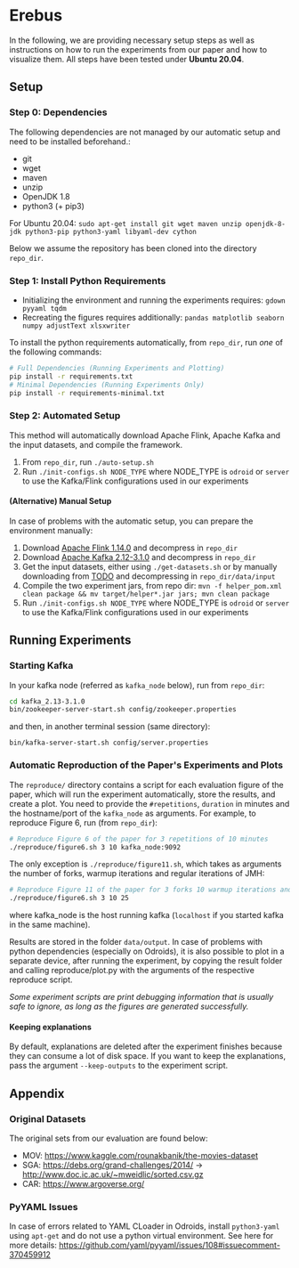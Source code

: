 # Erebus

In the following, we are providing necessary setup steps as well as instructions on how to run the
experiments from our paper and how to visualize them. All steps have been tested under **Ubuntu
20.04**.

## Setup

### Step 0: Dependencies

The following dependencies are not managed by our automatic setup and need to be installed
beforehand.:

- git
- wget
- maven
- unzip
- OpenJDK 1.8
- python3 (+ pip3)

For Ubuntu 20.04: `sudo apt-get install git wget maven unzip openjdk-8-jdk python3-pip python3-yaml libyaml-dev cython`

Below we assume the repository has been cloned into the directory `repo_dir`. 

### Step 1: Install Python Requirements

- Initializing the environment and running the experiments requires: `gdown pyyaml tqdm`
- Recreating the figures requires additionally: `pandas matplotlib seaborn numpy adjustText xlsxwriter` 

To install the python requirements automatically, from `repo_dir`, run *one* of the following commands:

```bash
# Full Dependencies (Running Experiments and Plotting)
pip install -r requirements.txt
# Minimal Dependencies (Running Experiments Only)
pip install -r requirements-minimal.txt

```

### Step 2: Automated Setup

This method will automatically download Apache Flink, Apache Kafka and the input datasets,
and compile the framework.

1. From `repo_dir`, run `./auto-setup.sh`
2. Run `./init-configs.sh NODE_TYPE` where NODE_TYPE is `odroid` or `server` to use the Kafka/Flink configurations used in our experiments


#### (Alternative) Manual Setup

In case of problems with the automatic setup, you can prepare the environment manually:

1. Download [Apache Flink 1.14.0](https://archive.apache.org/dist/flink/flink-1.14.0/flink-1.14.0-bin-scala_2.11.tgz) and decompress in `repo_dir`
2. Download [Apache Kafka 2.12-3.1.0](https://archive.apache.org/dist/kafka/3.1.0/kafka_2.12-3.1.0.tgz) and decompress in `repo_dir`
3. Get the input datasets, either using `./get-datasets.sh` or by manually downloading from [TODO]() and decompressing in `repo_dir/data/input`
4. Compile the two experiment jars, from repo dir: `mvn -f helper_pom.xml clean package && mv target/helper*.jar jars; mvn clean package`
2. Run `./init-configs.sh NODE_TYPE` where NODE_TYPE is `odroid` or `server` to use the Kafka/Flink configurations used in our experiments


## Running Experiments

### Starting Kafka


In your kafka node (referred as `kafka_node` below), run from `repo_dir`:
```bash
cd kafka_2.13-3.1.0
bin/zookeeper-server-start.sh config/zookeeper.properties
```
and then, in another terminal session (same directory):
```
bin/kafka-server-start.sh config/server.properties
```

### Automatic Reproduction of the Paper's Experiments and Plots

The `reproduce/` directory contains a script for each evaluation figure of the paper, which will run the experiment automatically, store the results, and create a plot. You need to provide the `#repetitions`, `duration` in minutes and the hostname/port of the `kafka_node` as arguments.
For example, to reproduce Figure 6, run (from `repo_dir`):

```bash
# Reproduce Figure 6 of the paper for 3 repetitions of 10 minutes
./reproduce/figure6.sh 3 10 kafka_node:9092
```

The only exception is `./reproduce/figure11.sh`, which takes as arguments the number of forks, 
warmup iterations and regular iterations of JMH:
```bash
# Reproduce Figure 11 of the paper for 3 forks 10 warmup iterations and 25 regular iterations
./reproduce/figure6.sh 3 10 25
```

where kafka_node is the host running kafka (`localhost` if you started kafka in the same machine).

Results are stored in the folder `data/output`.
In case of problems with python dependencies (especially on Odroids), it is also possible to plot in a separate device, after running the experiment, by copying the result folder and calling reproduce/plot.py with the arguments of the respective reproduce script.

*Some experiment scripts are print debugging information that
is usually safe to ignore, as long as the figures are generated successfully.*


#### Keeping explanations

By default, explanations are deleted after the experiment finishes because they can consume a lot of disk space. If you want to keep the explanations, pass the argument `--keep-outputs` to the experiment script.


## Appendix 

### Original Datasets

The original sets from our evaluation are found below:

- MOV: https://www.kaggle.com/rounakbanik/the-movies-dataset
- SGA: https://debs.org/grand-challenges/2014/ -> http://www.doc.ic.ac.uk/~mweidlic/sorted.csv.gz
- CAR: https://www.argoverse.org/

### PyYAML Issues

In case of errors related to YAML CLoader in Odroids, install `python3-yaml` using `apt-get` and do not use a python virtual environment. 
See here for more details: https://github.com/yaml/pyyaml/issues/108#issuecomment-370459912
